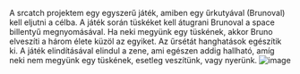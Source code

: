 A srcatch projektem egy egyszerű játék, amiben egy űrkutyával (Brunoval) kell eljutni a célba. A játék során tüskéket kell átugrani Brunoval a space billentyű megnyomásával. Ha neki megyünk egy tüskének, akkor Bruno elveszíti a három élete küzöl az egyiket. Az űrsétát hanghatások egészítik ki. A játék elindításával elindul a zene, ami egészen addig hallható, amíg neki nem megyünk egy tüskének, esetleg veszítünk, vagy nyerünk.
![image](https://github.com/szvgrt2004/scratch/assets/161828895/e5c2bf2f-41cd-49e3-a75e-dd7c0a15e9b1)
